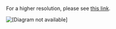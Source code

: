 For a higher resolution, please see [this link](https://raw.githubusercontent.com/MrLT/cs5200_fall2018_zry/master/Food%20Order.png).

![[Diagram not available]](https://raw.githubusercontent.com/MrLT/cs5200_fall2018_zry/master/Food%20Order.png)